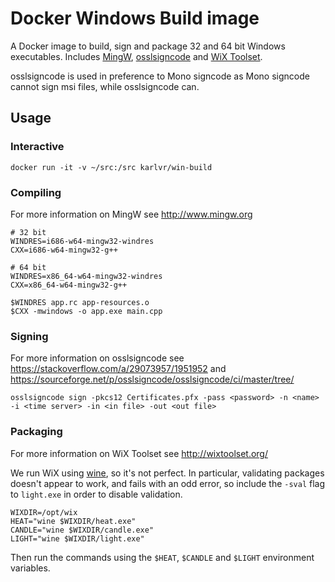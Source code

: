 # Docker Windows Build image

A Docker image to build, sign and package 32 and 64 bit Windows executables. Includes [MingW](http://www.mingw.org), [osslsigncode](https://sourceforge.net/projects/osslsigncode/) and [WiX Toolset](http://wixtoolset.org/).

osslsigncode is used in preference to Mono signcode as Mono signcode cannot sign msi files, while osslsigncode can.

## Usage


### Interactive

```
docker run -it -v ~/src:/src karlvr/win-build
```

### Compiling

For more information on MingW see http://www.mingw.org

```
# 32 bit
WINDRES=i686-w64-mingw32-windres
CXX=i686-w64-mingw32-g++

# 64 bit
WINDRES=x86_64-w64-mingw32-windres
CXX=x86_64-w64-mingw32-g++

$WINDRES app.rc app-resources.o
$CXX -mwindows -o app.exe main.cpp
```

### Signing

For more information on osslsigncode see https://stackoverflow.com/a/29073957/1951952 and https://sourceforge.net/p/osslsigncode/osslsigncode/ci/master/tree/

```
osslsigncode sign -pkcs12 Certificates.pfx -pass <password> -n <name> -i <time server> -in <in file> -out <out file>
```

### Packaging

For more information on WiX Toolset see http://wixtoolset.org/

We run WiX using [wine](http://winehq.com/), so it's not perfect. In particular, validating packages doesn't appear
to work, and fails with an odd error, so include the `-sval` flag to `light.exe` in order to disable validation.

```
WIXDIR=/opt/wix
HEAT="wine $WIXDIR/heat.exe"
CANDLE="wine $WIXDIR/candle.exe"
LIGHT="wine $WIXDIR/light.exe"
```

Then run the commands using the `$HEAT`, `$CANDLE` and `$LIGHT` environment variables.
